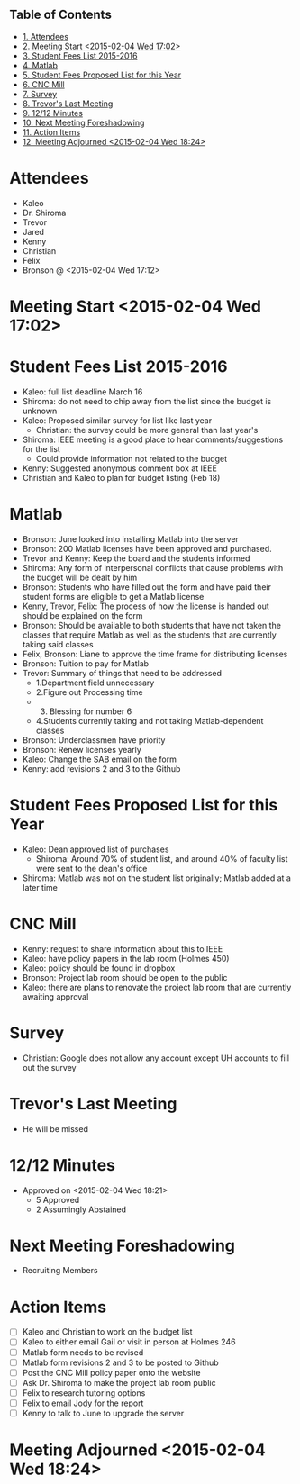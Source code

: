 <div id="table-of-contents">
<h2>Table of Contents</h2>
<div id="text-table-of-contents">
<ul>
<li><a href="#sec-1">1. Attendees</a></li>
<li><a href="#sec-2">2. Meeting Start <span class="timestamp-wrapper"><span class="timestamp">&lt;2015-02-04 Wed 17:02&gt;</span></span></a></li>
<li><a href="#sec-3">3. Student Fees List 2015-2016</a></li>
<li><a href="#sec-4">4. Matlab</a></li>
<li><a href="#sec-5">5. Student Fees Proposed List for this Year</a></li>
<li><a href="#sec-6">6. CNC Mill</a></li>
<li><a href="#sec-7">7. Survey</a></li>
<li><a href="#sec-8">8. Trevor's Last Meeting</a></li>
<li><a href="#sec-9">9. 12/12 Minutes</a></li>
<li><a href="#sec-10">10. Next Meeting Foreshadowing</a></li>
<li><a href="#sec-11">11. Action Items</a></li>
<li><a href="#sec-12">12. Meeting Adjourned <span class="timestamp-wrapper"><span class="timestamp">&lt;2015-02-04 Wed 18:24&gt;</span></span></a></li>
</ul>
</div>
</div>

# Attendees<a id="sec-1" name="sec-1"></a>

-   Kaleo
-   Dr. Shiroma
-   Trevor
-   Jared
-   Kenny
-   Christian
-   Felix
-   Bronson @ <span class="timestamp-wrapper"><span class="timestamp">&lt;2015-02-04 Wed 17:12&gt;</span></span>

# Meeting Start <span class="timestamp-wrapper"><span class="timestamp">&lt;2015-02-04 Wed 17:02&gt;</span></span><a id="sec-2" name="sec-2"></a>

# Student Fees List 2015-2016<a id="sec-3" name="sec-3"></a>

-   Kaleo: full list deadline March 16
-   Shiroma: do not need to chip away from the list since the budget is unknown
-   Kaleo: Proposed similar survey for list like last year
    -   Christian: the survey could be more general than last year's
-   Shiroma: IEEE meeting is a good place to hear comments/suggestions for the list
    -   Could provide information not related to the budget
-   Kenny: Suggested anonymous comment box at IEEE
-   Christian and Kaleo to plan for budget listing (Feb 18)

# Matlab<a id="sec-4" name="sec-4"></a>

-   Bronson: June looked into installing Matlab into the server
-   Bronson: 200 Matlab licenses have been approved and purchased.
-   Trevor and Kenny: Keep the board and the students informed
-   Shiroma: Any form of interpersonal conflicts that cause problems with the budget will be dealt by him
-   Bronson: Students who have filled out the form and have paid their student forms are eligible to get a Matlab license
-   Kenny, Trevor, Felix: The process of how the license is handed out should be explained on the form
-   Bronson: Should be available to both students that have not taken the classes that require Matlab as well as the students that are currently taking said classes
-   Felix, Bronson: Liane to approve the time frame for distributing licenses
-   Bronson: Tuition to pay for Matlab
-   Trevor: Summary of things that need to be addressed 
    -   1.Department field unnecessary
    -   2.Figure out Processing time
    -   3. Blessing for number 6
    -   4.Students currently taking and not taking Matlab-dependent classes
-   Bronson: Underclassmen have priority
-   Bronson: Renew licenses yearly
-   Kaleo: Change the SAB email on the form
-   Kenny: add revisions 2 and 3 to the Github

# Student Fees Proposed List for this Year<a id="sec-5" name="sec-5"></a>

-   Kaleo: Dean approved list of purchases
    -   Shiroma: Around 70% of student list, and around 40% of faculty list were sent to the dean's office
-   Shiroma: Matlab was not on the student list originally; Matlab added at a later time

# CNC Mill<a id="sec-6" name="sec-6"></a>

-   Kenny: request to share information about this to IEEE
-   Kaleo: have policy papers in the lab room (Holmes 450)
-   Kaleo: policy should be found in dropbox
-   Bronson: Project lab room should be open to the public
-   Kaleo: there are plans to renovate the project lab room that are currently awaiting approval

# Survey<a id="sec-7" name="sec-7"></a>

-   Christian: Google does not allow any account except UH accounts to fill out the survey

# Trevor's Last Meeting<a id="sec-8" name="sec-8"></a>

-   He will be missed

# 12/12 Minutes<a id="sec-9" name="sec-9"></a>

-   Approved on <span class="timestamp-wrapper"><span class="timestamp">&lt;2015-02-04 Wed 18:21&gt;</span></span>
    -   5 Approved
    -   2 Assumingly Abstained

# Next Meeting Foreshadowing<a id="sec-10" name="sec-10"></a>

-   Recruiting Members

# Action Items<a id="sec-11" name="sec-11"></a>

-   [ ] Kaleo and Christian to work on the budget list
-   [ ] Kaleo to either email Gail or visit in person at Holmes 246
-   [ ] Matlab form needs to be revised
-   [ ] Matlab form revisions 2 and 3 to be posted to Github
-   [ ] Post the CNC Mill policy paper onto the website
-   [ ] Ask Dr. Shiroma to make the project lab room public
-   [ ] Felix to research tutoring options
-   [ ] Felix to email Jody for the report
-   [ ] Kenny to talk to June to upgrade the server

# Meeting Adjourned <span class="timestamp-wrapper"><span class="timestamp">&lt;2015-02-04 Wed 18:24&gt;</span></span><a id="sec-12" name="sec-12"></a>
